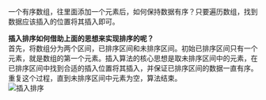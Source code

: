 一个有序数组，往里面添加一个元素后，如何保持数据有序？只要遍历数组，找到数据应该插入的位置将其插入即可。  

**插入排序如何借助上面的思想来实现排序的呢？**  
首先，将数组分为两个区间，已排序区间和未排序区间。初始已排序区间只有一个元素，就是数组的第一个元素。插入算法的核心思想是取未排序区间中的元素，在
已排序区间中找到合适的插入位置将其插入，并保证已排序区间的数据一直有序。重复这个过程，直到未排序区间中元素为空，算法结束。  
![插入排序](https://upload-images.jianshu.io/upload_images/2818100-882665afc0f89ada.png?imageMogr2/auto-orient/strip%7CimageView2/2/w/1240)  


